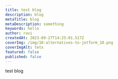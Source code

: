 ```yaml
---
title: test blog
description: blog
metaTitle: blog
metaDescription: something
keywords: hello
author: ravi
createdAt: 2023-09-27T14:25:01.517Z
coverImg: /img/10-alternatives-to-jotform_10.png
coverImgAlt: tetx
featured: false
published: false
---
```

t﻿est blog 